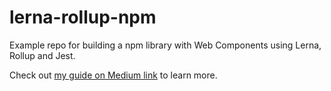 # lerna-rollup-npm
Example repo for building a npm library with Web Components using Lerna, Rollup and Jest.

Check out [my guide on Medium link](https://bjerkek.medium.com/building-a-npm-library-with-web-components-using-lerna-rollup-and-jest-9f76f59348ba) to learn more.